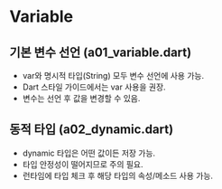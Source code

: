 # Variable

## 기본 변수 선언 (a01_variable.dart)

- var와 명시적 타입(String) 모두 변수 선언에 사용 가능.
- Dart 스타일 가이드에서는 var 사용을 권장.
- 변수는 선언 후 값을 변경할 수 있음.

## 동적 타입 (a02_dynamic.dart)

- dynamic 타입은 어떤 값이든 저장 가능.
- 타입 안정성이 떨어지므로 주의 필요.
- 런타임에 타입 체크 후 해당 타입의 속성/메소드 사용 가능.